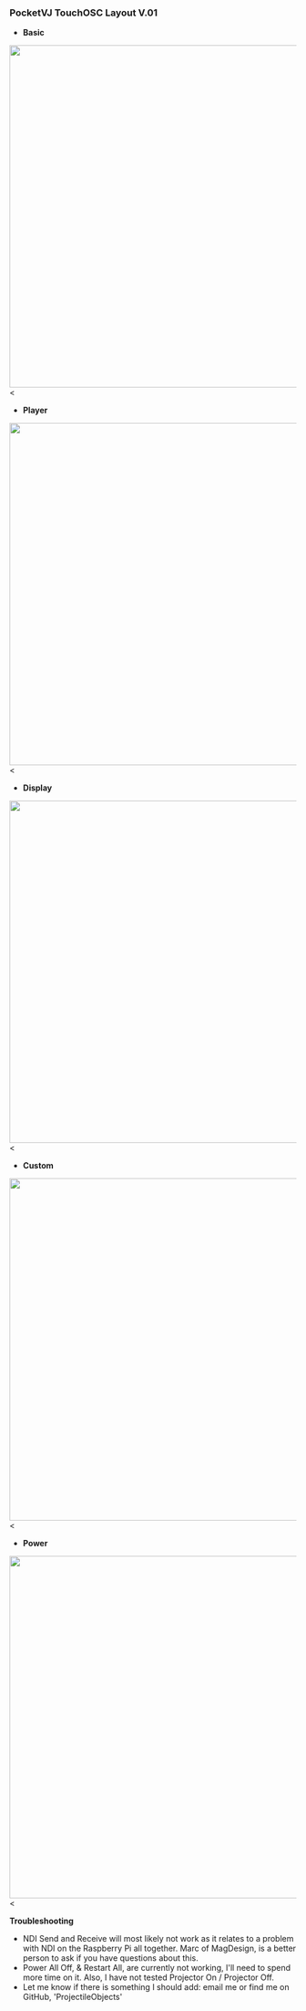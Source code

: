 ### PocketVJ TouchOSC Layout V.01

- **Basic**

<img src="https://ws1.sinaimg.cn/large/006tNbRwly1fuflqgmgp0j31401z4ths.jpg" style="height:600px" /><



- **Player**

<img src="https://ws3.sinaimg.cn/large/006tNbRwly1fuflql15bcj31401z4gui.jpg" style="height:600px" /><



- **Display**

<img src="https://ws4.sinaimg.cn/large/006tNbRwly1fuflqjoznbj31401z4th9.jpg" style="height:600px" /><



- **Custom**

<img src="https://ws4.sinaimg.cn/large/006tNbRwly1fxboecfrhlj30u01hc0wl.jpg" style="height:600px" /><



- **Power**

<img src="https://ws3.sinaimg.cn/large/006tNbRwly1fxbo45zsmlj30u01hctcp.jpg" style="height:600px" /><



**Troubleshooting**

- NDI Send and Receive will most likely not work as it relates to a problem with NDI on the Raspberry Pi all together.  Marc of MagDesign, is a better person to ask if you have questions about this.
- Power All Off, & Restart All, are currently not working, I'll need to spend more time on it. Also, I have not tested Projector On / Projector Off.
- Let me know if there is something I should add: email me or find me on GitHub, 'ProjectileObjects'